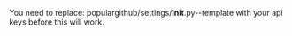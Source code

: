 You need to replace:
populargithub/settings/__init__.py--template
with your api keys before this will work.